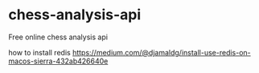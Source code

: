 # chess-analysis-api
Free online chess analysis api

how to install redis
https://medium.com/@djamaldg/install-use-redis-on-macos-sierra-432ab426640e